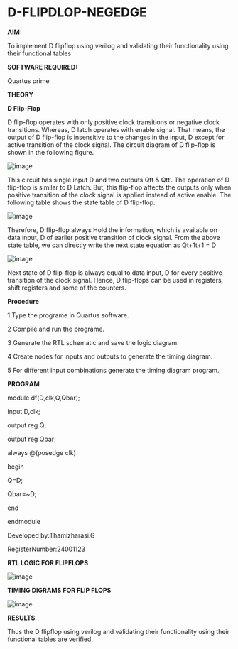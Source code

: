 
# D-FLIPDLOP-NEGEDGE

**AIM:**

To implement  D flipflop using verilog and validating their functionality using their functional tables

**SOFTWARE REQUIRED:**

Quartus prime

**THEORY**

**D Flip-Flop**

D flip-flop operates with only positive clock transitions or negative clock transitions. Whereas, D latch operates with enable signal. That means, the output of D flip-flop is insensitive to the changes in the input, D except for active transition of the clock signal. The circuit diagram of D flip-flop is shown in the following figure.

![image](https://github.com/naavaneetha/D-FLIPDLOP-NEGEDGE/assets/154305477/48c81fe8-bc3f-40e7-95e2-519fc155ad51)

This circuit has single input D and two outputs Qtt & Qtt’. The operation of D flip-flop is similar to D Latch. But, this flip-flop affects the outputs only when positive transition of the clock signal is applied instead of active enable. The following table shows the state table of D flip-flop.

![image](https://github.com/naavaneetha/D-FLIPDLOP-NEGEDGE/assets/154305477/e5f3fda7-68ec-4a3a-a0a4-cf6f9cc4ab55)

Therefore, D flip-flop always Hold the information, which is available on data input, D of earlier positive transition of clock signal. From the above state table, we can directly write the next state equation as Qt+1t+1 = D

![image](https://github.com/naavaneetha/D-FLIPDLOP-NEGEDGE/assets/154305477/8592c0d8-2917-4142-91b9-d6c30dd891d2)

Next state of D flip-flop is always equal to data input, D for every positive transition of the clock signal. Hence, D flip-flops can be used in registers, shift registers and some of the counters.

**Procedure**

1 Type the programe in Quartus software. 

2 Compile and run the programe. 

3 Generate the RTL schematic and save the logic diagram. 

4 Create nodes for inputs and outputs to generate the timing diagram. 

5 For different input combinations generate the timing diagram program.


**PROGRAM**


module df(D,clk,Q,Qbar);

input D,clk;

output reg Q;

output reg Qbar;

always @(posedge clk)

begin

Q=D;

Qbar=~D;

end

endmodule

Developed by:Thamizharasi.G

RegisterNumber:24001123


**RTL LOGIC FOR FLIPFLOPS**

![image](https://github.com/user-attachments/assets/f92936b6-15d0-4e9f-b2cb-df39751ada4f)


**TIMING DIGRAMS FOR FLIP FLOPS**

![image](https://github.com/user-attachments/assets/600b420b-28d8-4c33-87be-e28d0390ca74)


**RESULTS**

Thus the D flipflop using verilog and validating their functionality using their functional tables are verified.


